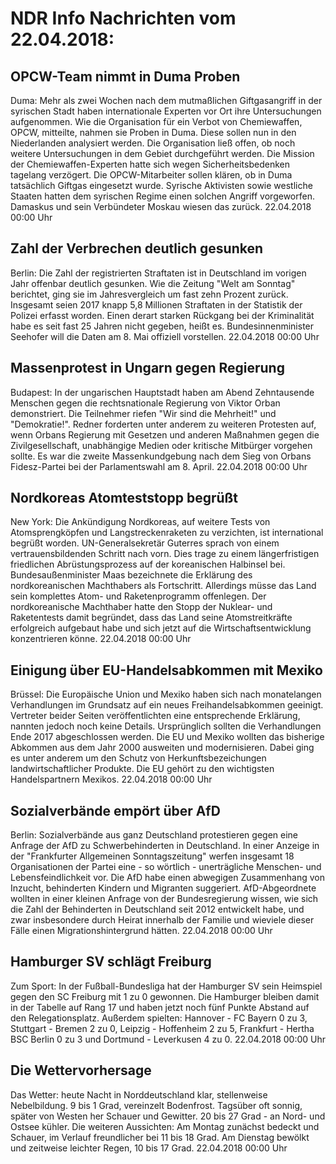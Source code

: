 # NDR Info Nachrichten vom 22.04.2018:


## OPCW-Team nimmt in Duma Proben
Duma: Mehr als zwei Wochen nach dem mutmaßlichen Giftgasangriff in der syrischen Stadt haben internationale Experten vor Ort ihre Untersuchungen aufgenommen. Wie die Organisation für ein Verbot von Chemiewaffen, OPCW, mitteilte, nahmen sie Proben in Duma. Diese sollen nun in den Niederlanden analysiert werden. Die Organisation ließ offen, ob noch weitere Untersuchungen in dem Gebiet durchgeführt werden. Die Mission der Chemiewaffen-Experten hatte sich wegen Sicherheitsbedenken tagelang verzögert. Die OPCW-Mitarbeiter sollen klären, ob in Duma tatsächlich Giftgas eingesetzt wurde. Syrische Aktivisten sowie westliche Staaten hatten dem syrischen Regime einen solchen Angriff vorgeworfen. Damaskus und sein Verbündeter Moskau wiesen das zurück. 22.04.2018 00:00 Uhr 

## Zahl der Verbrechen deutlich gesunken
Berlin: Die Zahl der registrierten Straftaten ist in Deutschland im vorigen Jahr offenbar deutlich gesunken. Wie die Zeitung "Welt am Sonntag" berichtet, ging sie im Jahresvergleich um fast zehn Prozent zurück. Insgesamt seien 2017 knapp 5,8 Millionen Straftaten in der Statistik der Polizei erfasst worden. Einen derart starken Rückgang bei der Kriminalität habe es seit fast 25 Jahren nicht gegeben, heißt es. Bundesinnenminister Seehofer will die Daten am 8. Mai offiziell vorstellen. 22.04.2018 00:00 Uhr 

## Massenprotest in Ungarn gegen Regierung
Budapest: In der ungarischen Hauptstadt haben am Abend Zehntausende Menschen gegen die rechtsnationale Regierung von Viktor Orban demonstriert. Die Teilnehmer riefen "Wir sind die Mehrheit!" und "Demokratie!". Redner forderten unter anderem zu weiteren Protesten auf, wenn Orbans Regierung mit Gesetzen und anderen Maßnahmen gegen die Zivilgesellschaft, unabhängige Medien oder kritische Mitbürger vorgehen sollte. Es war die zweite Massenkundgebung nach dem Sieg von Orbans Fidesz-Partei bei der Parlamentswahl am 8. April. 22.04.2018 00:00 Uhr 

## Nordkoreas Atomteststopp begrüßt
New York: Die Ankündigung Nordkoreas, auf weitere Tests von Atomsprengköpfen und Langstreckenraketen zu verzichten, ist international begrüßt worden. UN-Generalsekretär Guterres sprach von einem vertrauensbildenden Schritt nach vorn. Dies trage zu einem längerfristigen friedlichen Abrüstungsprozess auf der koreanischen Halbinsel bei. Bundesaußenminister Maas bezeichnete die Erklärung des nordkoreanischen Machthabers als Fortschritt. Allerdings müsse das Land sein komplettes Atom- und Raketenprogramm offenlegen. Der nordkoreanische Machthaber hatte den Stopp der Nuklear- und Raketentests damit begründet, dass das Land seine Atomstreitkräfte erfolgreich aufgebaut habe und sich jetzt auf die Wirtschaftsentwicklung konzentrieren könne. 22.04.2018 00:00 Uhr 

## Einigung über EU-Handelsabkommen mit Mexiko
Brüssel: Die Europäische Union und Mexiko haben sich nach monatelangen Verhandlungen im Grundsatz auf ein neues Freihandelsabkommen geeinigt. Vertreter beider Seiten veröffentlichten eine entsprechende Erklärung, nannten jedoch noch keine Details. Ursprünglich sollten die Verhandlungen Ende 2017 abgeschlossen werden. Die EU und Mexiko wollten das bisherige Abkommen aus dem Jahr 2000 ausweiten und modernisieren. Dabei ging es unter anderem um den Schutz von Herkunftsbezeichungen landwirtschaftlicher Produkte. Die EU gehört zu den wichtigsten Handelspartnern Mexikos. 22.04.2018 00:00 Uhr 

## Sozialverbände empört über AfD
Berlin: Sozialverbände aus ganz Deutschland protestieren gegen eine Anfrage der AfD zu Schwerbehinderten in Deutschland. In einer Anzeige in der "Frankfurter Allgemeinen Sonntagszeitung" werfen insgesamt 18 Organisationen der Partei eine - so wörtlich - unerträgliche Menschen- und Lebensfeindlichkeit vor. Die AfD habe einen abwegigen Zusammenhang von Inzucht, behinderten Kindern und Migranten suggeriert. AfD-Abgeordnete wollten in einer kleinen Anfrage von der Bundesregierung wissen, wie sich die Zahl der Behinderten in Deutschland seit 2012 entwickelt habe, und zwar insbesondere durch Heirat innerhalb der Familie und wieviele dieser Fälle einen Migrationshintergrund hätten. 22.04.2018 00:00 Uhr 

## Hamburger SV schlägt Freiburg
Zum Sport: In der Fußball-Bundesliga hat der Hamburger SV sein Heimspiel gegen den SC Freiburg mit 1 zu 0 gewonnen. Die Hamburger bleiben damit in der Tabelle auf Rang 17 und haben jetzt noch fünf Punkte Abstand auf den Relegationsplatz. Außerdem spielten:
Hannover - FC Bayern 0 zu 3,
Stuttgart - Bremen 2 zu 0,
Leipzig - Hoffenheim 2 zu 5,
Frankfurt - Hertha BSC Berlin 0 zu 3
und
Dortmund - Leverkusen 4 zu 0. 22.04.2018 00:00 Uhr 

## Die Wettervorhersage
Das Wetter:
heute Nacht in Norddeutschland klar, stellenweise Nebelbildung. 9 bis 1 Grad, vereinzelt Bodenfrost. Tagsüber oft sonnig, später von Westen her Schauer und Gewitter. 20 bis 27 Grad - an Nord- und Ostsee kühler. Die weiteren Aussichten: Am Montag zunächst bedeckt und Schauer, im Verlauf freundlicher bei 11 bis 18 Grad. Am Dienstag bewölkt und zeitweise leichter Regen, 10 bis 17 Grad. 22.04.2018 00:00 Uhr 
